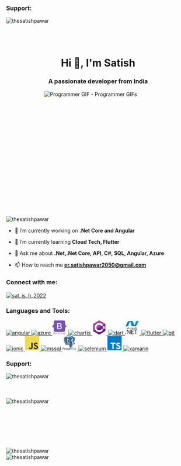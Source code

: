 <h3 align="left">Support:</h3>
<p><a href="https://www.buymeacoffee.com/thesatishpawar"> <img align="left" src="https://cdn.buymeacoffee.com/buttons/v2/default-yellow.png" height="50" width="210" alt="thesatishpawar" /></a></p><br><br><br><br>

<h1 align="center">Hi 👋, I'm Satish</h1>
<h3 align="center">A passionate developer from India</h3>
<img align="right" src="https://c.tenor.com/NOYF3f82b_gAAAAC/programmer.gif" width="400" height="342.0722891566265" alt="Programmer GIF - Programmer GIFs" style="max-width: 546px;">

<p align="left"> <img src="https://komarev.com/ghpvc/?username=thesatishpawar&label=Profile%20views&color=0e75b6&style=flat" alt="thesatishpawar" /> </p>

- 🔭 I’m currently working on **.Net Core and Angular**

- 🌱 I’m currently learning **Cloud Tech, Flutter**

- 💬 Ask me about **.Net,.Net Core, API, C#, SQL, Angular, Azure**

- 📫 How to reach me **er.satishpawar2050@gmail.com**

<h3 align="left">Connect with me:</h3>
<p align="left">
<a href="https://instagram.com/sat_is_h_2022" target="blank"><img align="center" src="https://raw.githubusercontent.com/rahuldkjain/github-profile-readme-generator/master/src/images/icons/Social/instagram.svg" alt="sat_is_h_2022" height="30" width="40" /></a>
</p>

<h3 align="left">Languages and Tools:</h3>
<p align="left"> <a href="https://angular.io" target="_blank" rel="noreferrer"> <img src="https://angular.io/assets/images/logos/angular/angular.svg" alt="angular" width="40" height="40"/> </a> <a href="https://azure.microsoft.com/en-in/" target="_blank" rel="noreferrer"> <img src="https://www.vectorlogo.zone/logos/microsoft_azure/microsoft_azure-icon.svg" alt="azure" width="40" height="40"/> </a> <a href="https://getbootstrap.com" target="_blank" rel="noreferrer"> <img src="https://raw.githubusercontent.com/devicons/devicon/master/icons/bootstrap/bootstrap-plain-wordmark.svg" alt="bootstrap" width="40" height="40"/> </a> <a href="https://www.chartjs.org" target="_blank" rel="noreferrer"> <img src="https://www.chartjs.org/media/logo-title.svg" alt="chartjs" width="40" height="40"/> </a> <a href="https://www.w3schools.com/cs/" target="_blank" rel="noreferrer"> <img src="https://raw.githubusercontent.com/devicons/devicon/master/icons/csharp/csharp-original.svg" alt="csharp" width="40" height="40"/> </a> <a href="https://dart.dev" target="_blank" rel="noreferrer"> <img src="https://www.vectorlogo.zone/logos/dartlang/dartlang-icon.svg" alt="dart" width="40" height="40"/> </a> <a href="https://dotnet.microsoft.com/" target="_blank" rel="noreferrer"> <img src="https://raw.githubusercontent.com/devicons/devicon/master/icons/dot-net/dot-net-original-wordmark.svg" alt="dotnet" width="40" height="40"/> </a> <a href="https://flutter.dev" target="_blank" rel="noreferrer"> <img src="https://www.vectorlogo.zone/logos/flutterio/flutterio-icon.svg" alt="flutter" width="40" height="40"/> </a> <a href="https://git-scm.com/" target="_blank" rel="noreferrer"> <img src="https://www.vectorlogo.zone/logos/git-scm/git-scm-icon.svg" alt="git" width="40" height="40"/> </a> <a href="https://ionicframework.com" target="_blank" rel="noreferrer"> <img src="https://upload.wikimedia.org/wikipedia/commons/d/d1/Ionic_Logo.svg" alt="ionic" width="40" height="40"/> </a> <a href="https://developer.mozilla.org/en-US/docs/Web/JavaScript" target="_blank" rel="noreferrer"> <img src="https://raw.githubusercontent.com/devicons/devicon/master/icons/javascript/javascript-original.svg" alt="javascript" width="40" height="40"/> </a> <a href="https://www.microsoft.com/en-us/sql-server" target="_blank" rel="noreferrer"> <img src="https://www.svgrepo.com/show/303229/microsoft-sql-server-logo.svg" alt="mssql" width="40" height="40"/> </a> <a href="https://www.postgresql.org" target="_blank" rel="noreferrer"> <img src="https://raw.githubusercontent.com/devicons/devicon/master/icons/postgresql/postgresql-original-wordmark.svg" alt="postgresql" width="40" height="40"/> </a> <a href="https://www.selenium.dev" target="_blank" rel="noreferrer"> <img src="https://raw.githubusercontent.com/detain/svg-logos/780f25886640cef088af994181646db2f6b1a3f8/svg/selenium-logo.svg" alt="selenium" width="40" height="40"/> </a> <a href="https://www.typescriptlang.org/" target="_blank" rel="noreferrer"> <img src="https://raw.githubusercontent.com/devicons/devicon/master/icons/typescript/typescript-original.svg" alt="typescript" width="40" height="40"/> </a> <a href="https://dotnet.microsoft.com/apps/xamarin" target="_blank" rel="noreferrer"> <img src="https://raw.githubusercontent.com/detain/svg-logos/780f25886640cef088af994181646db2f6b1a3f8/svg/xamarin.svg" alt="xamarin" width="40" height="40"/> </a> </p>

<h3 align="left">Support:</h3>
<p><a href="https://www.buymeacoffee.com/thesatishpawar"> <img align="left" src="https://cdn.buymeacoffee.com/buttons/v2/default-yellow.png" height="50" width="210" alt="thesatishpawar" /></a></p><br><br><br><br>

<div width="100%"> 
     <img align="left"  src="https://github-readme-stats.vercel.app/api/top-langs?username=thesatishpawar&show_icons=true&locale=en&layout=compact" alt="thesatishpawar" 
  </div> 
  <br><br><br><br><br><br><br><br>
  <div width="100%" align="centre"> 
    <img src="https://github-readme-stats.vercel.app/api?username=thesatishpawar&show_icons=true&locale=en" alt="thesatishpawar" />
</div>
<div width="100%"  align="centre"> 
 
   <img src="https://github-readme-streak-stats.herokuapp.com/?user=thesatishpawar&" alt="thesatishpawar" />
 
</div>

 
